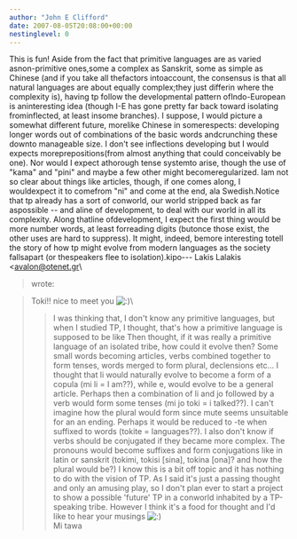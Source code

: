 ```yaml
---
author: "John E Clifford"
date: 2007-08-05T20:08:00+00:00
nestinglevel: 0
---
```

This is fun! Aside from the fact that primitive languages are as varied asnon-primitive ones,some a complex as Sanskrit, some as simple as Chinese (and if you take all thefactors intoaccount, the consensus is that all natural languages are about equally complex;they just differin where the complexity is), having tp follow the developmental pattern ofIndo-European is aninteresting idea (though I-E has gone pretty far back toward isolating frominflected, at least insome branches). I suppose, I would picture a somewhat different future, morelike Chinese in somerespects: developing longer words out of combinations of the basic words andcrunching these downto manageable size. I don't see inflections developing but I would expects moreprepositions(from almost anything that could conceivably be one). Nor would I expect athorough tense systemto arise, though the use of "kama" and "pini" and maybe a few other might becomeregularized. Iam not so clear about things like articles, though, if one comes along, I wouldexpect it to comefrom "ni" and come at the end, ala Swedish.Notice that tp already has a sort of conworld, our world stripped back as far aspossible --
 and aline of development, to deal with our world in all its complexity. Along thatline ofdevelopment, I expect the first thing would be more number words, at least forreading digits (butonce those exist, the other uses are hard to suppress). It might, indeed, bemore interesting totell the story of how tp might evolve from modern languages as the society fallsapart (or thespeakers flee to isolation).kipo---
 Lakis Lalakis <[avalon@otenet.gr](mailto://avalon@otenet.gr)\
> wrote:

> Toki!! nice to meet you ![:)](images/smilies/icon_e_smile.gif "Smile")\
>> I was thinking that, I don't know any primitive languages, but when I
> studied TP, I thought, that's how a primitive language is supposed to be
> like
>> Then thought, if it was really a primitive language of an isolated
> tribe, how could it evolve then?
>> Some small words becoming articles, verbs combined together to form
> tenses, words merged to form plural, declensions etc...
>> I thought that li would naturally evolve to become a form of a copula
> (mi li = I am??), while e, would evolve to be a general article. Perhaps
> then a combination of li and jo followed by a verb would form some
> tenses (mi jo toki = i talked??). I can't imagine how the plural would
> form since mute seems unsuitable for an an ending. Perhaps it would be
> reduced to -te when suffixed to words (tokite = languages??). I also
> don't know if verbs should be conjugated if they became more complex.
> The pronouns would become suffixes and form conjugations like in latin
> or sanskrit (tokimi, tokisi \[sina\], tokina \[ona\]? and how the plural
> would be?)
>> I know this is a bit off topic and it has nothing to do with the vision
> of TP. As I said it's just a passing thought and only an amusing play,
> so I don't plan ever to start a project to show a possible 'future' TP
> in a conworld inhabited by a TP-speaking tribe. However I think it's a
> food for thought and I'd like to hear your musings ![:)](images/smilies/icon_e_smile.gif "Smile")\
>> Mi tawa
>